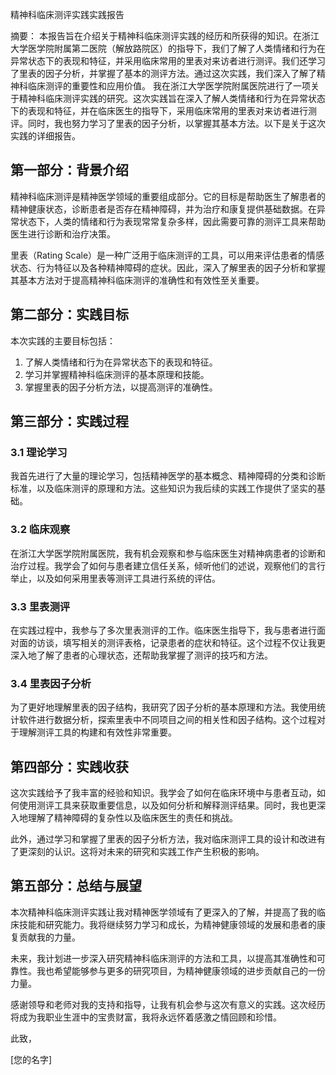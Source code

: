 精神科临床测评实践实践报告

摘要：
本报告旨在介绍关于精神科临床测评实践的经历和所获得的知识。在浙江大学医学院附属第二医院（解放路院区）的指导下，我们了解了人类情绪和行为在异常状态下的表现和特征，并采用临床常用的里表对来访者进行测评。我们还学习了里表的因子分析，并掌握了基本的测评方法。通过这次实践，我们深入了解了精神科临床测评的重要性和应用价值。
我在浙江大学医学院附属医院进行了一项关于精神科临床测评实践的研究。这次实践旨在深入了解人类情绪和行为在异常状态下的表现和特征，并在临床医生的指导下，采用临床常用的里表对来访者进行测评。同时，我也努力学习了里表的因子分析，以掌握其基本方法。以下是关于这次实践的详细报告。

## 第一部分：背景介绍

精神科临床测评是精神医学领域的重要组成部分。它的目标是帮助医生了解患者的精神健康状态，诊断患者是否存在精神障碍，并为治疗和康复提供基础数据。在异常状态下，人类的情绪和行为表现常常复杂多样，因此需要可靠的测评工具来帮助医生进行诊断和治疗决策。

里表（Rating Scale）是一种广泛用于临床测评的工具，可以用来评估患者的情感状态、行为特征以及各种精神障碍的症状。因此，深入了解里表的因子分析和掌握其基本方法对于提高精神科临床测评的准确性和有效性至关重要。

## 第二部分：实践目标

本次实践的主要目标包括：

1. 了解人类情绪和行为在异常状态下的表现和特征。
2. 学习并掌握精神科临床测评的基本原理和技能。
3. 掌握里表的因子分析方法，以提高测评的准确性。

## 第三部分：实践过程

### 3.1 理论学习

我首先进行了大量的理论学习，包括精神医学的基本概念、精神障碍的分类和诊断标准，以及临床测评的原理和方法。这些知识为我后续的实践工作提供了坚实的基础。

### 3.2 临床观察

在浙江大学医学院附属医院，我有机会观察和参与临床医生对精神病患者的诊断和治疗过程。我学会了如何与患者建立信任关系，倾听他们的述说，观察他们的言行举止，以及如何采用里表等测评工具进行系统的评估。

### 3.3 里表测评

在实践过程中，我参与了多次里表测评的工作。临床医生指导下，我与患者进行面对面的访谈，填写相关的测评表格，记录患者的症状和特征。这个过程不仅让我更深入地了解了患者的心理状态，还帮助我掌握了测评的技巧和方法。

### 3.4 里表因子分析

为了更好地理解里表的因子结构，我研究了因子分析的基本原理和方法。我使用统计软件进行数据分析，探索里表中不同项目之间的相关性和因子结构。这个过程对于理解测评工具的构建和有效性非常重要。

## 第四部分：实践收获

这次实践给予了我丰富的经验和知识。我学会了如何在临床环境中与患者互动，如何使用测评工具来获取重要信息，以及如何分析和解释测评结果。同时，我也更深入地理解了精神障碍的复杂性以及临床医生的责任和挑战。

此外，通过学习和掌握了里表的因子分析方法，我对临床测评工具的设计和改进有了更深刻的认识。这将对未来的研究和实践工作产生积极的影响。

## 第五部分：总结与展望

本次精神科临床测评实践让我对精神医学领域有了更深入的了解，并提高了我的临床技能和研究能力。我将继续努力学习和成长，为精神健康领域的发展和患者的康复贡献我的力量。

未来，我计划进一步深入研究精神科临床测评的方法和工具，以提高其准确性和可靠性。我也希望能够参与更多的研究项目，为精神健康领域的进步贡献自己的一份力量。

感谢领导和老师对我的支持和指导，让我有机会参与这次有意义的实践。这次经历将成为我职业生涯中的宝贵财富，我将永远怀着感激之情回顾和珍惜。

此致，

[您的名字]